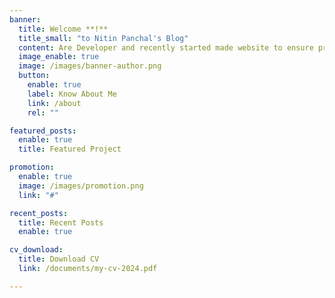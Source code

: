 ```yaml
---
banner:
  title: Welcome **!**
  title_small: "to Nitin Panchal's Blog"
  content: Are Developer and recently started made website to ensure presence wants to develop.
  image_enable: true
  image: /images/banner-author.png
  button:
    enable: true
    label: Know About Me
    link: /about
    rel: ""

featured_posts:
  enable: true
  title: Featured Project

promotion:
  enable: true
  image: /images/promotion.png
  link: "#"

recent_posts:
  title: Recent Posts
  enable: true

cv_download:
  title: Download CV
  link: /documents/my-cv-2024.pdf

---
```

